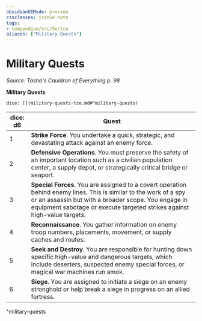 ```yaml
---
obsidianUIMode: preview
cssclasses: json5e-note
tags:
- compendium/src/5e/tce
aliases: ["Military Quests"]
---
```

# Military Quests
*Source: Tasha's Cauldron of Everything p. 98* 

**Military Quests**

`dice: [](military-quests-tce.md#^military-quests)`

| dice: d6 | Quest |
|----------|-------|
| 1 | **Strike Force**. You undertake a quick, strategic, and devastating attack against an enemy force. |
| 2 | **Defensive Operations**. You must preserve the safety of an important location such as a civilian population center, a supply depot, or strategically critical bridge or seaport. |
| 3 | **Special Forces**. You are assigned to a covert operation behind enemy lines. This is similar to the work of a spy or an assassin but with a broader scope. You engage in equipment sabotage or execute targeted strikes against high-value targets. |
| 4 | **Reconnaissance**. You gather information on enemy troop numbers, placements, movement, or supply caches and routes. |
| 5 | **Seek and Destroy**. You are responsible for hunting down specific high-value and dangerous targets, which include deserters, suspected enemy special forces, or magical war machines run amok. |
| 6 | **Siege**. You are assigned to initiate a siege on an enemy stronghold or help break a siege in progress on an allied fortress. |
^military-quests